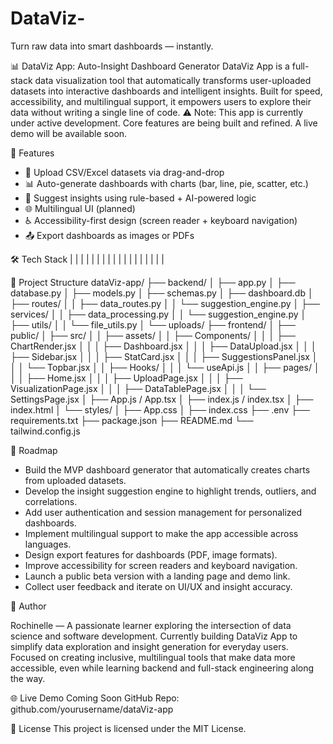 # DataViz-
Turn raw data into smart dashboards — instantly.

📊 DataViz App: Auto-Insight Dashboard Generator
DataViz App is a full-stack data visualization tool that automatically transforms user-uploaded datasets into interactive dashboards and intelligent insights. Built for speed, accessibility, and multilingual support, it empowers users to explore their data without writing a single line of code.
⚠️ Note: This app is currently under active development. Core features are being built and refined. A live demo will be available soon.


🚀 Features
- 📁 Upload CSV/Excel datasets via drag-and-drop
- 📊 Auto-generate dashboards with charts (bar, line, pie, scatter, etc.)
- 🧠 Suggest insights using rule-based + AI-powered logic
- 🌐 Multilingual UI (planned)
- ♿ Accessibility-first design (screen reader + keyboard navigation)
- 📤 Export dashboards as images or PDFs

🛠️ Tech Stack
|  |  | 
|  |  | 
|  |  | 
|  |  | 
|  |  | 
|  |  | 



📁 Project Structure
dataViz-app/
├── backend/
│   ├── app.py
│   ├── database.py
│   ├── models.py
│   ├── schemas.py
│   ├── dashboard.db
│   ├── routes/
│   │   ├── data_routes.py
│   │   └── suggestion_engine.py
│   ├── services/
│   │   ├── data_processing.py
│   │   └── suggestion_engine.py
│   ├── utils/
│   │   └── file_utils.py
│   └── uploads/
├── frontend/
│   ├── public/
│   ├── src/
│   │   ├── assets/
│   │   ├── Components/
│   │   │   ├── ChartRender.jsx
│   │   │   ├── Dashboard.jsx
│   │   │   ├── DataUpload.jsx
│   │   │   ├── Sidebar.jsx
│   │   │   ├── StatCard.jsx
│   │   │   ├── SuggestionsPanel.jsx
│   │   │   └── Topbar.jsx
│   │   ├── Hooks/
│   │   │   └── useApi.js
│   │   ├── pages/
│   │   │   ├── Home.jsx
│   │   │   ├── UploadPage.jsx
│   │   │   ├── VisualizationPage.jsx
│   │   │   ├── DataTablePage.jsx
│   │   │   └── SettingsPage.jsx
│   ├── App.js / App.tsx
│   ├── index.js / index.tsx
│   ├── index.html
│   └── styles/
│       ├── App.css
│       ├── index.css
├── .env
├── requirements.txt
├── package.json
├── README.md
└── tailwind.config.js



📌 Roadmap

- Build the MVP dashboard generator that automatically creates charts from uploaded datasets.
- Develop the insight suggestion engine to highlight trends, outliers, and correlations.
- Add user authentication and session management for personalized dashboards.
- Implement multilingual support to make the app accessible across languages.
- Design export features for dashboards (PDF, image formats).
- Improve accessibility for screen readers and keyboard navigation.
- Launch a public beta version with a landing page and demo link.
- Collect user feedback and iterate on UI/UX and insight accuracy.


👤 Author

Rochinelle — A passionate learner exploring the intersection of data science and software development. Currently building DataViz App to simplify data exploration and insight generation for everyday users. Focused on creating inclusive, multilingual tools that make data more accessible, even while learning backend and full-stack engineering along the way.

🌐 Live Demo
Coming Soon
GitHub Repo: github.com/yourusername/dataViz-app

📄 License
This project is licensed under the MIT License.


